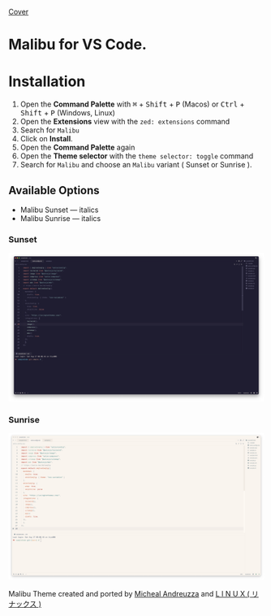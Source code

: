 [Cover](https://github.com/michael-andreuzza/malibu-theme-zed/blob/main/assets/cover.png?raw=true)


# Malibu for VS Code.

# Installation

1. Open the **Command Palette** with <kbd>⌘</kbd> + <kbd>Shift</kbd> + <kbd>P</kbd> (Macos) or <kbd>Ctrl</kbd> + <kbd>Shift</kbd> + <kbd>P</kbd> (Windows, Linux)
2. Open the **Extensions** view with the `zed: extensions` command
3. Search for `Malibu`
4. Click on **Install**.
5. Open the **Command Palette** again
6. Open the **Theme selector** with the `theme selector: toggle` command
7. Search for `Malibu` and choose an `Malibu` variant ( Sunset or Sunrise ).


## Available Options
- Malibu Sunset — italics
- Malibu Sunrise — italics

### Sunset
![VS Code Marketplace](https://github.com/michael-andreuzza/malibu-theme-zed/blob/main/assets/malibu-sunset.png?raw=true)
### Sunrise
![VS Code Marketplace](https://github.com/michael-andreuzza/malibu-theme-zed/blob/main/assets/malibu-sunrise.png?raw=true)


Malibu Theme created and ported by [Micheal Andreuzza](https://github.com/michael-andreuzza) and [L I N U X ( リナックス )](https://github.com/linuxmobile)

